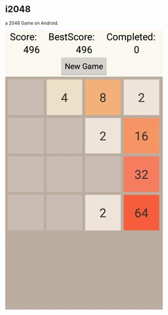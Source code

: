 # i2048
a 2048 Game on Android.


![](https://github.com/ShaunRain/i2048/raw/master/screenshot/s0.png) 
